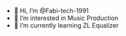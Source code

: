 - 👋 Hi, I’m @Fabi-tech-1991
- 👀 I’m interested in Music Production
- 🌱 I’m currently learning ZL Equalizer
<!---
Fabi-tech-1991/Fabi-tech-1991 is a ✨ special ✨ repository because its `README.md` (this file) appears on your GitHub profile.
You can click the Preview link to take a look at your changes.
--->

